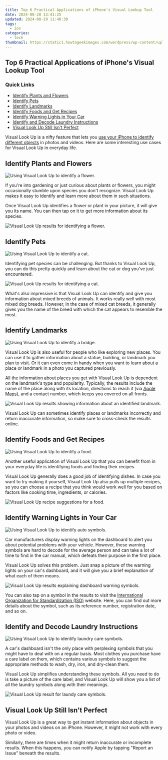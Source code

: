 ```yaml
---
title: Top 6 Practical Applications of iPhone's Visual Lookup Tool
date: 2024-08-28 13:41:25
updated: 2024-08-29 11:40:30
tags:
  - ios
categories:
  - tech
thumbnail: https://static1.howtogeekimages.com/wordpress/wp-content/uploads/2023/11/visual-look-up-use-cases-on-iphone.jpeg
---
```


## Top 6 Practical Applications of iPhone's Visual Lookup Tool

### Quick Links

* [Identify Plants and Flowers](https://extra-lessons.techidaily.com/photobooth-recording-stalls-whats-goin-on/)
* [Identify Pets](https://phone-solutions.techidaily.com/5-ways-to-reset-vivo-y100-without-volume-buttons-drfone-by-drfone-reset-android-reset-android/)
* [Identify Landmarks](https://youtube-tips.techidaily.com/ed-quantifiable-quirks-yearly-graphed-tidbits-from-yt-2017-for-2024/)
* [Identify Foods and Get Recipes](https://screen-sharing-recording.techidaily.com/new-gaming-videography-101-the-ultimate-guide-to-recording-for-2024/)
* [Identify Warning Lights in Your Car](https://android-location.techidaily.com/in-2024-3-effective-methods-to-fake-gps-location-on-android-for-your-oppo-find-n3-flip-drfone-by-drfone-virtual/)
* [Identify and Decode Laundry Instructions](https://activate-lock.techidaily.com/the-10-best-tools-to-bypass-icloud-activation-lock-on-apple-iphone-11-pro-you-should-try-out-by-drfone-ios/)
* [Visual Look Up Still Isn't Perfect](https://buynow-marvelous.techidaily.com/how-the-google-wireless-nest-doorbell-perform-evaluating-battery-powered-versions/)

 Visual Look Up is a nifty feature that lets you [use your iPhone to identify different objects](https://fox-links.techidaily.com/in-2024-speedy-streams-start-here-snapchat-for-starters/) in photos and videos. Here are some interesting use cases for Visual Look Up in everyday life.

##  Identify Plants and Flowers

![Using Visual Look Up to identify a flower.](https://static1.howtogeekimages.com/wordpress/wp-content/uploads/2023/11/visual-look-up-use-cases-on-iphone-1-1.jpg) 

 If you're into gardening or just curious about plants or flowers, you might occasionally stumble upon species you don't recognize. Visual Look Up makes it easy to identify and learn more about them in such situations.

 Once Visual Look Up identifies a flower or plant in your picture, it will give you its name. You can then tap on it to get more information about its species.

![Visual Look Up results for identifying a flower.](https://static1.howtogeekimages.com/wordpress/wp-content/uploads/2023/11/visual-look-up-use-cases-on-iphone-2-1.jpg) 

##  Identify Pets

![Using Visual Look Up to identify a cat.](https://static1.howtogeekimages.com/wordpress/wp-content/uploads/2023/11/visual-look-up-use-cases-on-iphone-5-1.jpg) 

 Identifying pet species can be challenging. But thanks to Visual Look Up, you can do this pretty quickly and learn about the cat or dog you've just encountered.

![Visual Look Up results for identifying a cat.](https://static1.howtogeekimages.com/wordpress/wp-content/uploads/2023/11/visual-look-up-use-cases-on-iphone-6-1.jpg) 

 What's also impressive is that Visual Look Up can identify and give you information about mixed breeds of animals. It works really well with most mixed dog breeds. However, in the case of mixed cat breeds, it generally gives you the name of the breed with which the cat appears to resemble the most.

##  Identify Landmarks

![Using Visual Look Up to identify a bridge.](https://static1.howtogeekimages.com/wordpress/wp-content/uploads/2023/11/visual-look-up-use-cases-on-iphone-9-1.jpg) 

 Visual Look Up is also useful for people who like exploring new places. You can use it to gather information about a statue, building, or landmark you plan to visit. Or it can even come in handy when you want to learn about a place or landmark in a photo you captured previously.

 All the information about places you get with Visual Look Up is dependent on the landmark's type and popularity. Typically, the results include the name of the place along with its location, directions to reach it (via [Apple Maps](https://video-screen-grab.techidaily.com/new-tech-savvy-gaming-windows-10-video-capture-tactics-for-2024/)), and a contact number, which keeps you covered on all fronts.

![Visual Look Up results showing information about an identified landmark.](https://static1.howtogeekimages.com/wordpress/wp-content/uploads/2023/11/visual-look-up-use-cases-on-iphone-10-1.jpg) 

 Visual Look Up can sometimes identify places or landmarks incorrectly and return inaccurate information, so make sure to cross-check the results online.

##  Identify Foods and Get Recipes

![Using Visual Look Up to identify a food.](https://static1.howtogeekimages.com/wordpress/wp-content/uploads/2023/11/visual-look-up-use-cases-on-iphone-7-1.jpg) 

 Another useful application of Visual Look Up that you can benefit from in your everyday life is identifying foods and finding their recipes.

 Visual Look Up generally does a good job of identifying dishes. In case you want to try making it yourself, Visual Look Up also pulls up multiple recipes, so you can choose a recipe that you think would work well for you based on factors like cooking time, ingredients, or calories.

![Visual Look Up recipe suggestions for a food.](https://static1.howtogeekimages.com/wordpress/wp-content/uploads/2023/11/visual-look-up-use-cases-on-iphone-8-1.jpg) 

##  Identify Warning Lights in Your Car

![Using Visual Look Up to identify auto symbols.](https://static1.howtogeekimages.com/wordpress/wp-content/uploads/2023/11/visual-look-up-use-cases-on-iphone-3-1.jpg) 

 Car manufacturers display warning lights on the dashboard to alert you about potential problems with your vehicle. However, these warning symbols are hard to decode for the average person and can take a lot of time to find in the car manual, which defeats their purpose in the first place.

 Visual Look Up solves this problem. Just snap a picture of the warning lights on your car's dashboard, and it will give you a brief explanation of what each of them means.

![Visual Look Up results explaining dashboard warning symbols.](https://static1.howtogeekimages.com/wordpress/wp-content/uploads/2023/11/visual-look-up-use-cases-on-iphone-4-1.jpg) 

 You can also tap on a symbol in the results to visit the [International Organization for Standardization (ISO)](https://www.iso.org/home.html) website. Here, you can find out more details about the symbol, such as its reference number, registration date, and so on.

##  Identify and Decode Laundry Instructions

![Using Visual Look Up to identify laundry care symbols.](https://static1.howtogeekimages.com/wordpress/wp-content/uploads/2023/11/visual-look-up-use-cases-on-iphone-11-1.jpg) 

 A car's dashboard isn't the only place with perplexing symbols that you might have to deal with on a regular basis. Most clothes you purchase have a care label on them, which contains various symbols to suggest the appropriate methods to wash, dry, iron, and dry-clean them.

 Visual Look Up simplifies understanding these symbols. All you need to do is take a picture of the care label, and Visual Look Up will show you a list of all the laundry symbols along with their meanings.

![Visual Look Up result for laundy care symbols.](https://static1.howtogeekimages.com/wordpress/wp-content/uploads/2023/11/visual-look-up-use-cases-on-iphone-12-1.jpg) 

##  Visual Look Up Still Isn't Perfect

 Visual Look Up is a great way to get instant information about objects in your photos and videos on an iPhone. However, it might not work with every photo or video.

 Similarly, there are times when it might return inaccurate or incomplete results. When this happens, you can notify Apple by tapping "Report an Issue" beneath the results.

<ins class="adsbygoogle"
     style="display:block"
     data-ad-format="autorelaxed"
     data-ad-client="ca-pub-7571918770474297"
     data-ad-slot="1223367746"></ins>



<ins class="adsbygoogle"
     style="display:block"
     data-ad-client="ca-pub-7571918770474297"
     data-ad-slot="8358498916"
     data-ad-format="auto"
     data-full-width-responsive="true"></ins>
